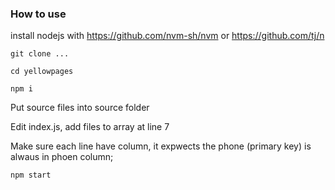 ### How to use ###

install nodejs with https://github.com/nvm-sh/nvm or https://github.com/tj/n

```git clone ...```

```cd yellowpages```

```npm i```

Put source files into source folder

Edit index.js, add files to array at line 7

Make sure each line have column, it expwects the phone (primary key) is alwaus in phoen column;

```npm start```
